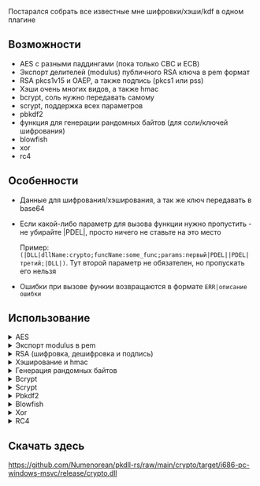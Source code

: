Постарался собрать все известные мне шифровки/хэши/kdf в одном плагине

## Возможности

- AES с разными паддингами (пока только CBC и ECB)
- Экспорт делителей (modulus) публичного RSA ключа в pem формат 
- RSA pkcs1v15 и OAEP, а также подпись (pkcs1 или pss)
- Хэши очень многих видов, а также hmac
- bcrypt, соль нужно передавать самому
- scrypt, поддержка всех параметров
- pbkdf2
- функция для генерации рандомных байтов (для соли/ключей шифрования)
- blowfish
- xor
- rc4

## Особенности

- Данные для шифрования/хэширования, а так же ключ передавать в base64
- Если какой-либо параметр для вызова функции нужно пропустить - не убирайте |PDEL|, просто ничего не ставьте на это место

    Пример: `(|DLL|dllName:crypto;funcName:some_func;params:первый|PDEL||PDEL|третий;|DLL|)`. Тут второй параметр не обязателен, но пропускать его нельзя
- Ошибки при вызове функии возвращаются в формате `ERR|описание ошибки`

## Использование

<details><summary>AES</summary>

```
******************
Используем CBC или ECB (для него iv не нужен)
Паддинги: - pkcs7
          - zero
          - iso7816
          - ansi_x923
Параметры: - шифруемый текст или зашифрованный если aes_decrypt
           - ключ
           - iv (для ECB не нужен)
           - Mode
           - паддинг
******************
|DV|[data] = (|BASE64|test data|BASE64|)
|DV|[aes_key] = Ju1DB7Dfa5Wjtbp3CTSQmS2PbgjMmarq2BZWCWFwPuY=
|DV|[aes_iv] = wsr+7AkmUy9j30UjIQV6Xw==
|DV|[encrypted] = (|DLL|dllName:crypto;funcName:aes_encrypt;params:|DV|[data]|PDEL||DV|[aes_key]|PDEL||DV|[aes_iv]|PDEL|cbc|PDEL|pkcs7;|DLL|)
|DV|[decrypted_base64] = (|DLL|dllName:crypto;funcName:aes_decrypt;params:|DV|[encrypted]|PDEL||DV|[aes_key]|PDEL||DV|[aes_iv]|PDEL|cbc|PDEL|pkcs7;|DLL|)
|DV|[decrypted] = (|DLL|dllName:encoding;funcName:b64_decode;params:|DV|[decrypted_base64];|DLL|)
```

</details>

<details><summary>Экспорт modulus в pem</summary>

```
******************
Все параметры в base64
Параметры: - N (длинный)
           - E (короткий, дефолтный - 010001)
******************
|DV|[N] = (|DLL|dllName:encoding;funcName:hex_to_b64;params:cd9e82d72fe848af8e6fceb9696be6fc359e61b65b9a4921a649723c37786c2815fc25054e6f8160919299c8be6f981a956b0adb70c81f6db4896613e545d64d43e035b797fdef3374632db00f994774bf332c7afafe9aefc48a3d07b63c640cfa61dc3f04e1cade68a63a52749f0bc4c2c59121defc779fd0ffead520fcf649;|DLL|) // N
|DV|[E] = (|DLL|dllName:encoding;funcName:hex_to_b64;params:010001;|DLL|) // exp
|DV|[pem] = (|DLL|dllName:crypto;funcName:rsa_pem_from_modulus;params:|DV|[N]|PDEL||DV|[E];|DLL|)
```

</details>

<details><summary>RSA (шифровка, дешифровка и подпись)</summary>

```
******************
Сообщение в base64
Параметры: - шифруемый текст или зашифрованный если rsa_decrypt
           - ключ в pem формате
           - хэш (только если хотите использовать OAEP) НЕ ПРОПУСКАЙТЕ ЭТОТ ПАРАМЕТР
******************
#beginScript
|DV|[pub_pem] = -----BEGIN PUBLIC KEY-----
MIGfMA0GCSqGSIb3DQEBAQUAA4GNADCBiQKBgQDNnoLXL+hIr45vzrlpa+b8NZ5h
tluaSSGmSXI8N3hsKBX8JQVOb4FgkZKZyL5vmBqVawrbcMgfbbSJZhPlRdZNQ+A1
t5f97zN0Yy2wD5lHdL8zLHr6/prvxIo9B7Y8ZAz6Ydw/BOHK3mimOlJ0nwvEwsWR
Id78d5/Q/+rVIPz2SQIDAQAB
-----END PUBLIC KEY-----
#endScript
|DV|[data] = (|BASE64|test data|BASE64|)
|DV|[encrypted] = (|DLL|dllName:crypto;funcName:rsa_encrypt;params:|DV|[data]|PDEL||DV|[pub_pem]|PDEL|sha384;|DLL|)

#beginScript
|DV|[priv_pem] = -----BEGIN RSA PRIVATE KEY-----
MIICXQIBAAKBgQDNnoLXL+hIr45vzrlpa+b8NZ5htluaSSGmSXI8N3hsKBX8JQVO
b4FgkZKZyL5vmBqVawrbcMgfbbSJZhPlRdZNQ+A1t5f97zN0Yy2wD5lHdL8zLHr6
/prvxIo9B7Y8ZAz6Ydw/BOHK3mimOlJ0nwvEwsWRId78d5/Q/+rVIPz2SQIDAQAB
AoGAFhKxbQmhipv9/cFYD28b6XCVbgaLfYaNltzvkcif+XcG1SiMPJ1PwDQgZA3e
vlAPxSvWizQSPP15PKlj8rWKiajFRvdNFzyH6D7bw2YNcS0LOvcS1zBgA/VxmsxI
x5cUTO3lNsvcIqdcoJQ8ERY1+FWfxH0IUBdMzgivCFnJyZkCQQD395DFwp8HbGSN
qW3fngUAQ5d3TBrY0NwDa8d8pSCbNLrv3vG2ygB7YaPGd8+1Tuqpc/BFBs1T3UQc
cRb7LFCjAkEA1Ee/Suicx0D7KYYFIq52Asru50J9vDJgaBss6tScxau7sLFGYGYB
bGSgE8RTqUTG2jgB3hncC0yOlL3+KQlQIwJAQ+Ss5vjawhWTkpYJV2jUxbW8CxXz
Y9oL44PnIuGzg8t0Q6kvVXUJnL6nMPgtDt+EsNDlwICUR5oVxBPSzwLbMQJBAIcn
fxW0cE00hDT1zUM9jIlOpzi6Ts+Jy3O9CaYh5Aa+xmtDEynBCFr43ip3r0RwM6Mw
UZAVKtJO1eDB7pY2Bb0CQQCU74lVEuqWZbG8dPYW6KVDvG3aqD1hslZGr+0YFQNb
xPOWMpx0oEFvdZQfKcvH31v8hAqgtyr/EwKu/wtiiDnW
-----END RSA PRIVATE KEY-----
#endScript
|DV|[decrypted_base64] = (|DLL|dllName:crypto;funcName:rsa_decrypt;params:|DV|[encrypted]|PDEL||DV|[priv_pem]|PDEL|sha384;|DLL|)
|DV|[decrypted] = (|DLL|dllName:encoding;funcName:b64_decode;params:|DV|[decrypted_base64];|DLL|)

******************
RSA Sign
Сообщение в base64
Параметры: - подписываемый текст
           - приватный ключ в pem формате
           - хэш, нужен всегда
           - алгоритм подписи pkcs1 или pss
******************
|DV|[singed] = (|DLL|dllName:crypto;funcName:rsa_sign;params:|DV|[data]|PDEL||DV|[priv_pem]|PDEL|sha384|PDEL|pkcs1;|DLL|)
```

</details>

<details><summary>Хэширование и hmac</summary>

```
******************
Hash
Сообщение в base64
Параметры: - алгоритм хеширования
           - сообщение
******************
|DV|[data] = (|BASE64|test data|BASE64|)
|DV|[hashed] = (|DLL|dllName:crypto;funcName:hash;params:keccak256|PDEL||DV|[data];|DLL|)

******************
Hmac
Сообщение и ключ в base64
Параметры: - алгоритм хеширования
           - сообщение
           - ключ
******************
|DV|[data] = (|BASE64|test data|BASE64|)
|DV|[secretkey] = (|BASE64|secretkey|BASE64|)
|DV|[hashed] = (|DLL|dllName:crypto;funcName:hmac;params:keccak256|PDEL||DV|[data]|PDEL||DV|[secretkey];|DLL|)
```

</details>

<details><summary>Генерация рандомных байтов</summary>

```
******************
Параметры: - нужное колличество рандомных байтов
******************
|DV|[random_bytes] = (|DLL|dllName:crypto;funcName:random_bytes;params:16;|DLL|)
```

</details>

<details><summary>Bcrypt</summary>

```
******************
Параметры: - сообщение
           - количество раундом (повторений) 
           - соль
******************
|DV|[data] = (|BASE64|test data|BASE64|)
|DV|[random_salt] = (|DLL|dllName:crypto;funcName:random_bytes;params:16;|DLL|)
|DV|[hashed] = (|DLL|dllName:crypto;funcName:bcrypt;params:|DV|[data]|PDEL|11|PDEL||DV|[random_salt];|DLL|)
```

</details>

<details><summary>Scrypt</summary>

```
******************
Параметры: - сообщение
           - N - параметр, задающий сложность, степень двойки количества повторений (log2)
           - r - (параметр, задающий размер блока, оптимально 8)
           - p - (степень параллельностиб оптимально 1)
           - размер хэшированного сообщения на выходе
           - соль
******************
|DV|[data] = (|BASE64|test data|BASE64|)
|DV|[random_salt] = (|DLL|dllName:crypto;funcName:random_bytes;params:16;|DLL|)
|DV|[hashed] = (|DLL|dllName:crypto;funcName:scrypt;params:|DV|[data]|PDEL|11|PDEL|8|PDEL|1|PDEL|64|PDEL||DV|[random_salt];|DLL|)
```

</details>

<details><summary>Pbkdf2</summary>

```
******************
Параметры: - сообщение
           - соль
           - параметр, задающий сложность, количество повторений
           - размер хэшированного сообщения на выходе
           - тип хэша
******************
|DV|[data] = (|BASE64|test data|BASE64|)
|DV|[random_salt] = (|DLL|dllName:crypto;funcName:random_bytes;params:16;|DLL|)
|DV|[hashed]= (|DLL|dllName:crypto;funcName:pbkdf2;params:|DV|[data]|PDEL||DV|[random_salt]|PDEL|10000|PDEL|32|PDEL|md5;|DLL|)
```

</details>

<details><summary>Blowfish</summary>

```
******************
Используем CBC или ECB (для него iv не нужен)
Паддинги: - pkcs7
          - zero
          - iso7816
          - ansi_x923
Параметры: - шифруемый текст или зашифрованный если aes_decrypt
           - ключ - 8 байтов
           - iv - 8 байтов (для ECB не нужен)
           - Mode
           - паддинг
******************
|DV|[data] = (|BASE64|test data|BASE64|)
|DV|[blowfish_key] = Ld0Ydw/qj0k=
|DV|[blowfish_iv] = djFUivAKUUs=
|DV|[encrypted] = (|DLL|dllName:crypto;funcName:blowfish_encrypt;params:|DV|[data]|PDEL||DV|[blowfish_key]|PDEL||DV|[blowfish_iv]|PDEL|cbc|PDEL|pkcs7;|DLL|)
|DV|[decrypted_base64] = (|DLL|dllName:crypto;funcName:blowfish_decrypt;params:|DV|[encrypted]|PDEL||DV|[blowfish_key]|PDEL||DV|[blowfish_iv]|PDEL|cbc|PDEL|pkcs7;|DLL|)
|DV|[decrypted] = (|DLL|dllName:encoding;funcName:b64_decode;params:|DV|[decrypted_base64];|DLL|)
```

</details>

<details><summary>Xor</summary>

```
******************
Параметры: - данные для шифровки и дешифровки
           - ключ (base64 строк или же просто число)
******************
|DV|[data] = (|BASE64|test data|BASE64|)
|DV|[key] = (|BASE64|secretkey|BASE64|)
|DV|[encrypted] = (|DLL|dllName:crypto;funcName:xor;params:|DV|[data]|PDEL||DV|[key];|DLL|)
|DV|[decrypted_base64] = ((|DLL|dllName:crypto;funcName:xor;params:|DV|[encrypted]|PDEL||DV|[key];|DLL|)
|DV|[decrypted] = (|DLL|dllName:encoding;funcName:b64_decode;params:|DV|[decrypted_base64];|DLL|)
```

</details>

<details><summary>RC4</summary>

```
******************
Параметры: - данные для шифровки и дешифровки
           - ключ
******************
|DV|[data] = (|BASE64|test data|BASE64|)
|DV|[key] = (|BASE64|secretkey|BASE64|)
|DV|[encrypted] = (|DLL|dllName:crypto;funcName:rc4;params:|DV|[data]|PDEL||DV|[key];|DLL|)
|DV|[decrypted_base64] = ((|DLL|dllName:crypto;funcName:rc4;params:|DV|[encrypted]|PDEL||DV|[key];|DLL|)
|DV|[decrypted] = (|DLL|dllName:encoding;funcName:b64_decode;params:|DV|[decrypted_base64];|DLL|)
```

</details>

## Скачать здесь
https://github.com/Numenorean/pkdll-rs/raw/main/crypto/target/i686-pc-windows-msvc/release/crypto.dll
